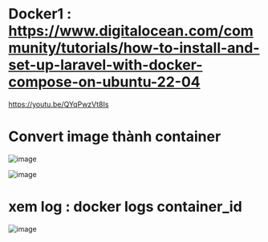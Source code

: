 # Docker1 : https://www.digitalocean.com/community/tutorials/how-to-install-and-set-up-laravel-with-docker-compose-on-ubuntu-22-04
https://youtu.be/QYqPwzVt8Is
# Convert image thành container 
![image](https://user-images.githubusercontent.com/6966136/181173455-5696977a-a492-44d6-94d7-bc6c1873ecff.png)

![image](https://user-images.githubusercontent.com/6966136/181173578-d3fde672-640e-42f1-8342-5b0790bbeaaa.png)
# xem log : docker logs container_id
![image](https://user-images.githubusercontent.com/6966136/181173632-77fce5a1-6965-45aa-8673-f89e0674a4b4.png)
